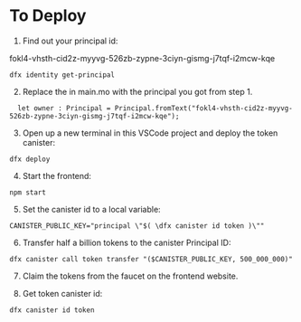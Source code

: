 # To Deploy

1. Find out your principal id:

fokl4-vhsth-cid2z-myyvg-526zb-zypne-3ciyn-gismg-j7tqf-i2mcw-kqe
```
dfx identity get-principal
```

2. Replace the <REPLACE WITH YOUR PRINCIPAL> in main.mo with the principal you got from step 1.

```
  let owner : Principal = Principal.fromText("fokl4-vhsth-cid2z-myyvg-526zb-zypne-3ciyn-gismg-j7tqf-i2mcw-kqe");
```

3. Open up a new terminal in this VSCode project and deploy the token canister:

```
dfx deploy
```

4. Start the frontend:

```
npm start
```

5. Set the canister id to a local variable:

```
CANISTER_PUBLIC_KEY="principal \"$( \dfx canister id token )\""
```

6. Transfer half a billion tokens to the canister Principal ID:

```
dfx canister call token transfer "($CANISTER_PUBLIC_KEY, 500_000_000)"
```

7. Claim the tokens from the faucet on the frontend website.

8. Get token canister id:

```
dfx canister id token
```
